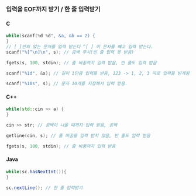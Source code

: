 
### 입력을 EOF까지 받기 / 한 줄 입력받기 

#### C
```c
while(scanf(%d %d", &a, &b == 2) {
}
// [ ]안의 있는 문자를 입력 받는다 ^[ ] 이 문자를 빼고 입력 받는다.
scanf("%[^\n]\n", s); // 공백 무시(빈 줄 입력 못 받음)

fgets(s, 100, stdin); // 줄 바꿈까지 입력 받음, 빈 줄도 입력 받음

scanf("%1d", &x); // 길이 1만큼 입력을 받음, 123 -> 1, 2, 3 따로 입력을 받게됨

scanf("%10s", s); // 문자 10개를 지정해서 입력 받음.
```
#### C++
```c++
while(std::cin >> a) { 
}

cin >> str; // 공백이 나올 때까지 입력 받음, 공백 

getline(cin, s); // 줄 바꿈을 입력 받지 않음, 빈 줄도 입력 받음

fgets(s, 100, stdin); // 줄 바꿈까지 입력 받음
```
#### Java
```java
while(sc.hasNextInt()){
}

sc.nextLine(); // 한 줄 입력받기
```

